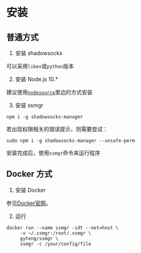 # 安装

## 普通方式

1. 安装 shadowsocks

  可以采用`libev`或`python`版本

2. 安装 Node.js 10.*

  建议使用[`nodesource`](https://github.com/nodesource/distributions)里边的方式安装

3. 安装 ssmgr

  ```shell
npm i -g shadowsocks-manager
```

  若出现权限相关的错误提示，则需要尝试：

  ```shell
sudo npm i -g shadowsocks-manager --unsafe-perm
```

  安装完成后，使用`ssmgr`命令来运行程序

## Docker 方式

1. 安装 Docker

  参见[Docker官网](https://docs.docker.com/install/)。

2. 运行

  ```shell
docker run --name ssmgr -idt --net=host \
       -v ~/.ssmgr:/root/.ssmgr \
       gyteng/ssmgr \
       ssmgr -c /your/config/file
```